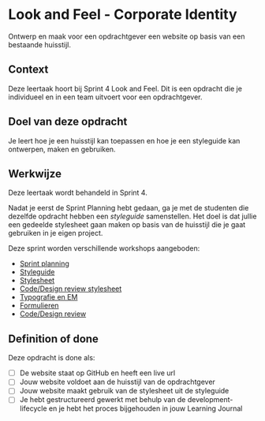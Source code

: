 # Look and Feel - Corporate Identity

Ontwerp en maak voor een opdrachtgever een website op basis van een bestaande huisstijl.

## Context

Deze leertaak hoort bij Sprint 4 Look and Feel. Dit is een opdracht die je individueel en in een team uitvoert voor een opdrachtgever.

## Doel van deze opdracht

Je leert hoe je een huisstijl kan toepassen en hoe je een styleguide kan ontwerpen, maken en gebruiken.

## Werkwijze

Deze leertaak wordt behandeld in Sprint 4. 

Nadat je eerst de Sprint Planning hebt gedaan, ga je met de studenten die dezelfde opdracht hebben een *styleguide* samenstellen. Het doel is dat jullie een gedeelde stylesheet gaan maken op basis van de huisstijl die je gaat gebruiken in je eigen project.

Deze sprint worden verschillende workshops aangeboden:

- [Sprint planning](sprint-planning.md)
- [Styleguide](styleguide.md)
- [Stylesheet](stylesheet.md)
- [Code/Design review stylesheet](code-design-review-stylesheet.md)
- [Typografie en EM](typografie-en-em.md)
- [Formulieren](formulieren.md)
- [Code/Design review](code-design-review.md)


## Definition of done

Deze opdracht is done als:

- [ ] De website staat op GitHub en heeft een live url
- [ ] Jouw website voldoet aan de huisstijl van de opdrachtgever
- [ ] Jouw website maakt gebruik van de stylesheet uit de styleguide
- [ ] Je hebt gestructureerd gewerkt met behulp van de development-lifecycle en je hebt het proces bijgehouden in jouw Learning Journal
